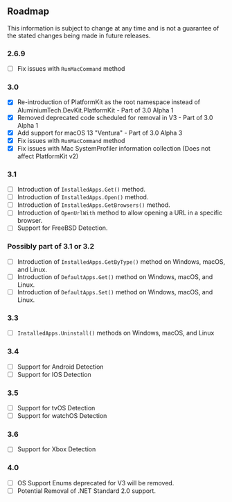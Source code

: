 ## Roadmap
This information is subject to change at any time and is not a guarantee of the stated changes being made in future releases.

### 2.6.9
- [ ] Fix issues with ``RunMacCommand`` method

### 3.0
- [x] Re-introduction of PlatformKit as the root namespace instead of AluminiumTech.DevKit.PlatformKit - Part of 3.0 Alpha 1
- [x] Removed deprecated code scheduled for removal in V3 - Part of 3.0 Alpha 1
- [x] Add support for macOS 13 "Ventura" - Part of 3.0 Alpha 3
- [x] Fix issues with ``RunMacCommand`` method
- [x] Fix issues with Mac SystemProfiler information collection (Does not affect PlatformKit v2)

### 3.1
- [ ] Introduction of ``InstalledApps.Get()`` method.
- [ ] Introduction of ``InstalledApps.Open()`` method.
- [ ] Introduction of ``InstalledApps.GetBrowsers()`` method.
- [ ] Introduction of ``OpenUrlWith`` method to allow opening a URL in a specific browser.
- [ ] Support for FreeBSD Detection.

### Possibly part of 3.1 or 3.2
- [ ] Introduction of ``InstalledApps.GetByType()`` method on Windows, macOS, and Linux.
- [ ] Introduction of ``DefaultApps.Get()`` method on Windows, macOS, and Linux.
- [ ] Introduction of ``DefaultApps.Set()`` method on Windows, macOS, and Linux.

### 3.3
- [ ] ``InstalledApps.Uninstall()`` methods on Windows, macOS, and Linux

### 3.4
- [ ] Support for Android Detection
- [ ] Support for IOS Detection

### 3.5
- [ ] Support for tvOS Detection
- [ ] Support for watchOS Detection

### 3.6
- [ ] Support for Xbox Detection

### 4.0
- [ ] OS Support Enums deprecated for V3 will be removed.
- [ ] Potential Removal of .NET Standard 2.0 support.
